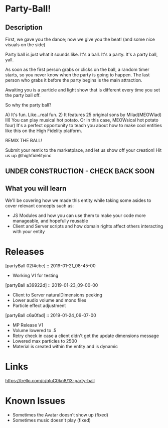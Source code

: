 # Party-Ball!

## Description
First, we gave you the dance; now we give you the beat! 
(and some nice visuals on the side)

Party ball is just what it sounds like.  It's a ball.  It's a party.  It's a party ball, yall.

As soon as the first person grabs or clicks on the ball, a random timer starts, so you never know when the party is going to happen.  The last person who grabs it before the party begins is the main attraction.  

Awaiting you is a particle and light show that is different every time you set the party ball off.  

So why the party ball?

A) It's fun.  Like...real fun.
2) It features 25 original sons by Milad(MEOWlad)
III) You can play musical hot potato.  Or in this case, MEOWsical hot potato
four) It's a perfect opportunity to teach you about how to make cool entities like this on the High Fidelity platform.

REMIX THE BALL!  

Submit your remix to the marketplace, and let us show off your creation!
Hit us up @highfidelityinc

## UNDER CONSTRUCTION - CHECK BACK SOON

## What you will learn

We'll be covering how we made this entity while taking some asides to cover relevant concepts such as:

- JS Modules and how you can use them to make your code more manageable, and hopefully reusable
- Client and Server scripts and how domain rights affect others interacting with your entity

# Releases

[partyBall 02f4cbe] :: 2019-01-21_08-45-00
- Working V1 for testing

[partyBall a39922d] :: 2019-01-23_09-00-00
- Client to Server naturalDimensions peeking
- Lower audio volume and mono files
- Particle effect adjustment

[partyBall c6a0fad] :: 2019-01-24_09-07-00
- MP Release V1
- Volume lowered to .5
- Retry check in case a client didn't get the update dimensions message
- Lowered max particles to 2500
- Material is created within the entity and is dynamic

# Links
https://trello.com/c/qluC0kn8/13-party-ball

# Known Issues
- Sometimes the Avatar doesn't show up (fixed)
- Sometimes music doesn't play (fixed)